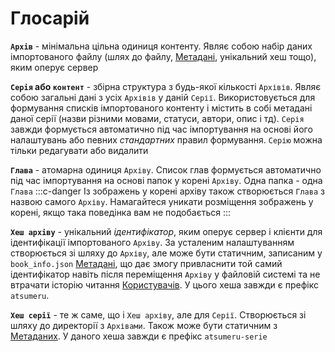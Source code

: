 # Глосарій

**`Архів`** - мінімальна цільна одиниця контенту. Являє собою набір даних імпортованого файлу (шлях до файлу, [Метадані](/ua/guides/metadata.md), унікальний хеш тощо), яким оперує сервер

**`Серія` або `контент`** - збірна структура з будь-якої кількості `Архівів`. Являє собою загальні дані з усіх `Архівів` у даній `Серії`. Використовується для формування списків імпортованого контенту і містить в собі метадані даної серії (назви різними мовами, статуси, автори, опис і тд). `Серія` завжди формується автоматично під час імпортування на основі його налаштувань або певних *стандартних* правил формування. `Серію` можна тільки редагувати або видалити

**`Глава`** - атомарна одиниця `Архіву`. Список глав формується автоматично під час імпортування на основі папок у корені `Архіву`. Одна папка - одна `Глава`
:::c-danger
Із зображень у корені архіву також створюється `Глава` з назвою самого `Архіву`. Намагайтеся уникати розміщення зображень у корені, якщо така поведінка вам не подобається
:::

**`Хеш архіву`** - унікальний *ідентифікатор*, яким оперує сервер і клієнти для ідентифікації імпортованого `Архіву`. За усталеним налаштуванням створюється зі шляху до `Архіву`, але може бути статичним, записаним у `book_info.json` [Метадані](/ua/guides/metadata.md), що дає змогу привласнити той самий ідентифікатор навіть після переміщення `Архіву` у файловій системі та не втрачати історію читання [Користувачів](/ua/guides/users.md). У цього хеша завжди є префікс `atsumeru`.

**`Хеш серії`** - те ж саме, що і `Хеш архіву`, але для `Серії`. Створюється зі шляху до директорії з `Архівами`. Також може бути статичним з [Метаданих](/ua/guides/metadata.md). У даного хеша завжди є префікс `atsumeru-serie`
